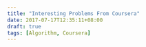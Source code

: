 ```yaml
---
title: "Interesting Problems From Coursera"
date: 2017-07-17T12:35:11+08:00
draft: true
tags: [Algorithm, Coursera]
---
```

